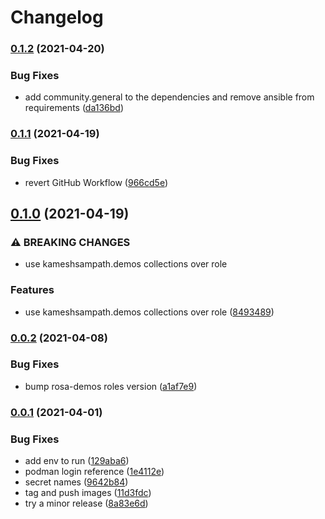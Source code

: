 # Changelog

### [0.1.2](https://www.github.com/kameshsampath/openshift-demos-ansible-ee/compare/v0.1.1...v0.1.2) (2021-04-20)


### Bug Fixes

* add community.general to the dependencies and remove ansible from requirements ([da136bd](https://www.github.com/kameshsampath/openshift-demos-ansible-ee/commit/da136bda833ac30456defe7143061659c19d3c3b))

### [0.1.1](https://www.github.com/kameshsampath/openshift-demos-ansible-ee/compare/v0.1.0...v0.1.1) (2021-04-19)


### Bug Fixes

* revert GitHub Workflow ([966cd5e](https://www.github.com/kameshsampath/openshift-demos-ansible-ee/commit/966cd5eeeb0cd4785e53647b31b4eed910783e7c))

## [0.1.0](https://www.github.com/kameshsampath/openshift-demos-ansible-ee/compare/v0.0.2...v0.1.0) (2021-04-19)


### ⚠ BREAKING CHANGES

* use kameshsampath.demos collections over role

### Features

* use kameshsampath.demos collections over role ([8493489](https://www.github.com/kameshsampath/openshift-demos-ansible-ee/commit/8493489b4dba41263171a5ece1ccb7a40b809e13))

### [0.0.2](https://www.github.com/kameshsampath/openshift-demos-ansible-ee/compare/v0.0.1...v0.0.2) (2021-04-08)


### Bug Fixes

* bump rosa-demos roles version ([a1af7e9](https://www.github.com/kameshsampath/openshift-demos-ansible-ee/commit/a1af7e9243f63d7dd5637e8ca0655509bb31d59f))

### [0.0.1](https://www.github.com/kameshsampath/openshift-demos-ansible-ee/compare/v0.0.0...v0.0.1) (2021-04-01)


### Bug Fixes

* add env to run ([129aba6](https://www.github.com/kameshsampath/openshift-demos-ansible-ee/commit/129aba66d4250aa42ac44aaa9eb12d2dba7fb19c))
* podman login reference ([1e4112e](https://www.github.com/kameshsampath/openshift-demos-ansible-ee/commit/1e4112e5acaa7cc82d8c6299a026d7ecbda36457))
* secret names ([9642b84](https://www.github.com/kameshsampath/openshift-demos-ansible-ee/commit/9642b84affe2fa80f5f656f3bc100d5617aadc09))
* tag and push images ([11d3fdc](https://www.github.com/kameshsampath/openshift-demos-ansible-ee/commit/11d3fdc8bdba6464330baf673321ed78bd096fff))
* try a minor release ([8a83e6d](https://www.github.com/kameshsampath/openshift-demos-ansible-ee/commit/8a83e6dad72e08b6154ef6a52d0f3f178eb3bec5))
